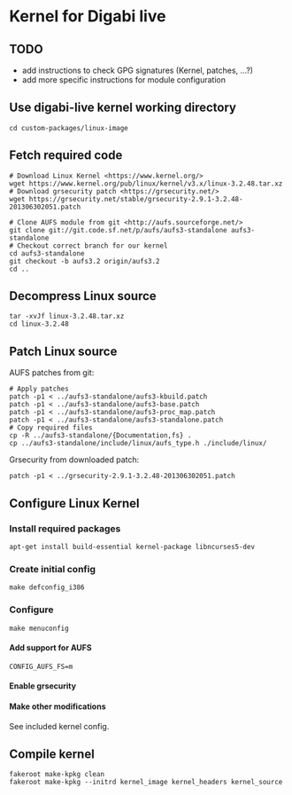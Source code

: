 Kernel for Digabi live
======================================

## TODO
 - add instructions to check GPG signatures (Kernel, patches, ...?)
 - add more specific instructions for module configuration


## Use digabi-live kernel working directory
    cd custom-packages/linux-image


## Fetch required code
    # Download Linux Kernel <https://www.kernel.org/>
    wget https://www.kernel.org/pub/linux/kernel/v3.x/linux-3.2.48.tar.xz
    # Download grsecurity patch <https://grsecurity.net/>
    wget https://grsecurity.net/stable/grsecurity-2.9.1-3.2.48-201306302051.patch

    # Clone AUFS module from git <http://aufs.sourceforge.net/>
    git clone git://git.code.sf.net/p/aufs/aufs3-standalone aufs3-standalone
    # Checkout correct branch for our kernel
    cd aufs3-standalone
    git checkout -b aufs3.2 origin/aufs3.2
    cd ..

## Decompress Linux source
    tar -xvJf linux-3.2.48.tar.xz
    cd linux-3.2.48


## Patch Linux source
AUFS patches from git:

    # Apply patches
    patch -p1 < ../aufs3-standalone/aufs3-kbuild.patch
    patch -p1 < ../aufs3-standalone/aufs3-base.patch
    patch -p1 < ../aufs3-standalone/aufs3-proc_map.patch
    patch -p1 < ../aufs3-standalone/aufs3-standalone.patch
    # Copy required files
    cp -R ../aufs3-standalone/{Documentation,fs} .
    cp ../aufs3-standalone/include/linux/aufs_type.h ./include/linux/


Grsecurity from downloaded patch:

    patch -p1 < ../grsecurity-2.9.1-3.2.48-201306302051.patch


## Configure Linux Kernel
### Install required packages
    apt-get install build-essential kernel-package libncurses5-dev


### Create initial config
    make defconfig_i386


### Configure
    make menuconfig


#### Add support for AUFS
    CONFIG_AUFS_FS=m


#### Enable grsecurity


#### Make other modifications
See included kernel config.


## Compile kernel
    fakeroot make-kpkg clean
    fakeroot make-kpkg --initrd kernel_image kernel_headers kernel_source
